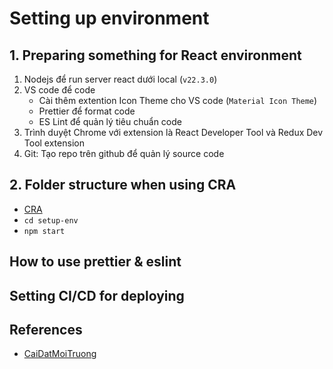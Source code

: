 # Setting up environment

## 1. Preparing something for React environment
1. Nodejs để run server react dưới local (`v22.3.0`)
2. VS code để code
   - Cài thêm extention Icon Theme cho VS code (`Material Icon Theme`)
   - Prettier để format code
   - ES Lint để quản lý tiêu chuẩn code
3. Trình duyệt Chrome với extension là React Developer Tool và Redux Dev Tool extension
4. Git: Tạo repo trên github để quản lý source code

## 2. Folder structure when using CRA
- [CRA](https://create-react-app.dev/docs/getting-started)
- `cd setup-env`
- `npm start`

## How to use prettier & eslint

## Setting CI/CD for deploying

## References
- [CaiDatMoiTruong](https://github.com/duocmmo/ReactJs-Super/blob/main/CaiDatMoiTruong/doc.md)